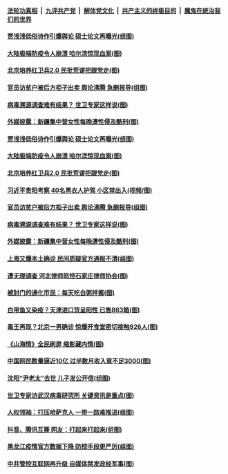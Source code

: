 ####  [法轮功真相](../../../../basic/blob/master/README.md?t=02050931) &nbsp;|&nbsp; [九评共产党](../../../../9ping.md/blob/master/README.md?t=02050931) &nbsp;|&nbsp; [解体党文化](../../../../jtdwh.md/blob/master/README.md?t=02050931)  &nbsp;|&nbsp; [共产主义的终极目的](../../../../gczydzjmd.md/blob/master/README.md?t=02050931) &nbsp;|&nbsp; [魔鬼在统治我们的世界](../../../../mgztzwmdsj.md/blob/master/README.md?t=02050931) 

#### [贾浅浅低俗诗作引爆舆论 硕士论文再曝光(组图)](../pages/p1/961495.md?t=02050931) 

#### [大陆极端防疫令人崩溃 哈尔滨惊现血案(图)](../pages/p1/961505.md?t=02050931) 

#### [北京培养红卫兵2.0 民批荒谬拒跟党走(图)](../pages/p1/961447.md?t=02050931) 

#### [官员访贫户被后方柜子出卖 舆论沸腾 急删报导(组图)](../pages/p1/961459.md?t=02050931) 

#### [病毒溯源调查难有结果？ 世卫专家这样说(图)](../pages/p1/961421.md?t=02050931) 

#### [外媒披露：新疆集中营女性每晚遭性侵及酷刑(图)](../pages/p1/961383.md?t=02050931) 

#### [贾浅浅低俗诗作引爆舆论 硕士论文再曝光(组图)](../pages/p1/961495.md?t=02050931) 

#### [大陆极端防疫令人崩溃 哈尔滨惊现血案(图)](../pages/p1/961505.md?t=02050931) 

#### [北京培养红卫兵2.0 民批荒谬拒跟党走(图)](../pages/p1/961447.md?t=02050931) 

#### [习近平贵阳考察 40名黑衣人护驾 小区禁出入(视频/图)](../pages/p1/961465.md?t=02050931) 

#### [官员访贫户被后方柜子出卖 舆论沸腾 急删报导(组图)](../pages/p1/961459.md?t=02050931) 

#### [病毒溯源调查难有结果？ 世卫专家这样说(图)](../pages/p1/961421.md?t=02050931) 

#### [外媒披露：新疆集中营女性每晚遭性侵及酷刑(图)](../pages/p1/961383.md?t=02050931) 

#### [上海又爆本土确诊 民间质疑官方通报不清(组图)](../pages/p1/961429.md?t=02050931) 

#### [遭无理调查 河北律师怒控石家庄律师协会(图)](../pages/p1/961420.md?t=02050931) 

#### [被封门的通化市民：每天吃白粥拌酱(图)](../pages/p1/961369.md?t=02050931) 

#### [白带鱼又染疫？天津进口货呈阳性 已售863箱(图)](../pages/p1/961367.md?t=02050931) 

#### [毒王再现？北京一男确诊 惊爆开食堂密切接触926人(图)](../pages/p1/961327.md?t=02050931) 

#### [《山海情》全民刷屏 缩影藏内情(图)](../pages/p1/961231.md?t=02050931) 

#### [中国网民数量逼近10亿 过半数月收入竟不足3000(图)](../pages/p1/961344.md?t=02050931) 

#### [沈阳“尹老太”去世 儿子发公开信(组图)](../pages/p1/961342.md?t=02050931) 

#### [世卫专家访武汉病毒研究所 关键资讯是重点(图)](../pages/p1/961308.md?t=02050931) 

#### [人权领袖：打压哈萨克人 一带一路难推进(组图)](../pages/p1/961331.md?t=02050931) 

#### [抖音、腾讯互撕 网友：打起来打起来(组图)](../pages/p1/961294.md?t=02050931) 

#### [黑龙江疫情官方数据下降 防控手段更严厉(组图)](../pages/p1/961274.md?t=02050931) 

#### [中共管控互联网再升级 自媒体禁发政经军事(图)](../pages/p1/961249.md?t=02050931) 

